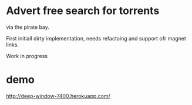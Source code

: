 # Advert free search for torrents
via the pirate bay.

First initiall dirty implementation, needs refactoing and support ofr magnet links.

Work in progress

# demo
http://deep-window-7400.herokuapp.com/
